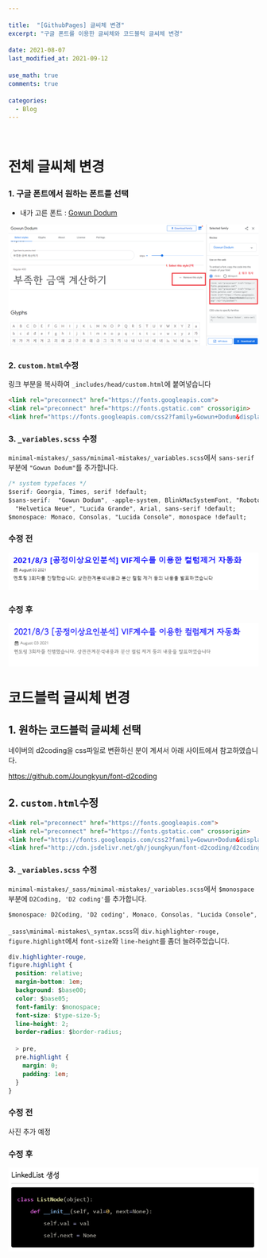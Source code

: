 ```yaml
---

title:  "[GithubPages] 글씨체 변경"
excerpt: "구글 폰트를 이용한 글씨체와 코드블럭 글씨체 변경"

date: 2021-08-07
last_modified_at: 2021-09-12

use_math: true
comments: true

categories:
  - Blog
---
```


<br>

# 전체 글씨체 변경



### 1. 구글 폰트에서 원하는 폰트를 선택

- 내가 고른 폰트 : [Gowun Dodum](https://fonts.google.com/specimen/Gowun+Dodum#standard-styles)

<div style="text-align:center"><img src="\assets\images\27_Github-Pages_1.png" alt="image-20210807024200171" style="zoom:100%;" /></div>



### 2. ```custom.html```수정
링크 부분을 복사하여 ```_includes/head/custom.html```에 붙여넣습니다
```html
<link rel="preconnect" href="https://fonts.googleapis.com">
<link rel="preconnect" href="https://fonts.gstatic.com" crossorigin>
<link href="https://fonts.googleapis.com/css2?family=Gowun+Dodum&display=swap" rel="stylesheet">
```



### 3. ```_variables.scss``` 수정

```minimal-mistakes/_sass/minimal-mistakes/_variables.scss```에서  ```sans-serif```부분에 ```"Gowun Dodum"```를 추가합니다.

```css
/* system typefaces */
$serif: Georgia, Times, serif !default;
$sans-serif:  "Gowun Dodum", -apple-system, BlinkMacSystemFont, "Roboto", "Segoe UI",
  "Helvetica Neue", "Lucida Grande", Arial, sans-serif !default;
$monospace: Monaco, Consolas, "Lucida Console", monospace !default;
```



### 수정 전

<div style="text-align:center"><img src="\assets\images\27_Github-Pages_2.png" alt="27_Github-Pages_2" style="zoom:100%;" /></div>


### 수정 후

<div style="text-align:center"><img src="\assets\images\27_Github-Pages_3.png" alt="image-20210807025003051" style="zoom:100%;" /></div>





# 코드블럭 글씨체 변경

## 1. 원하는 코드블럭 글씨체 선택

네이버의 d2coding을 css파일로 변환하신 분이 계셔서 아래 사이트에서 참고하였습니다.

https://github.com/Joungkyun/font-d2coding



## 2. ```custom.html```수정

```html
<link rel="preconnect" href="https://fonts.googleapis.com">
<link rel="preconnect" href="https://fonts.gstatic.com" crossorigin>
<link href="https://fonts.googleapis.com/css2?family=Gowun+Dodum&display=swap" rel="stylesheet">
<link href="http://cdn.jsdelivr.net/gh/joungkyun/font-d2coding/d2coding.css" rel="stylesheet" type="text/css">
```



### 3. ```_variables.scss``` 수정

```minimal-mistakes/_sass/minimal-mistakes/_variables.scss```에서  ```$monospace```부분에 ```D2Coding, 'D2 coding'```를 추가합니다.

```css
$monospace: D2Coding, 'D2 coding', Monaco, Consolas, "Lucida Console", monospace !default;
```



`_sass\minimal-mistakes\_syntax.scss`의 `div.highlighter-rouge, figure.highlight`에서 `font-size`와 `line-height`를 좀더 늘려주었습니다.

```css
div.highlighter-rouge,
figure.highlight {
  position: relative;
  margin-bottom: 1em;
  background: $base00;
  color: $base05;
  font-family: $monospace;
  font-size: $type-size-5;
  line-height: 2;
  border-radius: $border-radius;

  > pre,
  pre.highlight {
    margin: 0;
    padding: 1em;
  }
}
```



### 수정 전

사진 추가 예정



### 수정 후

![image-20210912152543134](/assets/images/27_Github-Pages_3.jpg)
